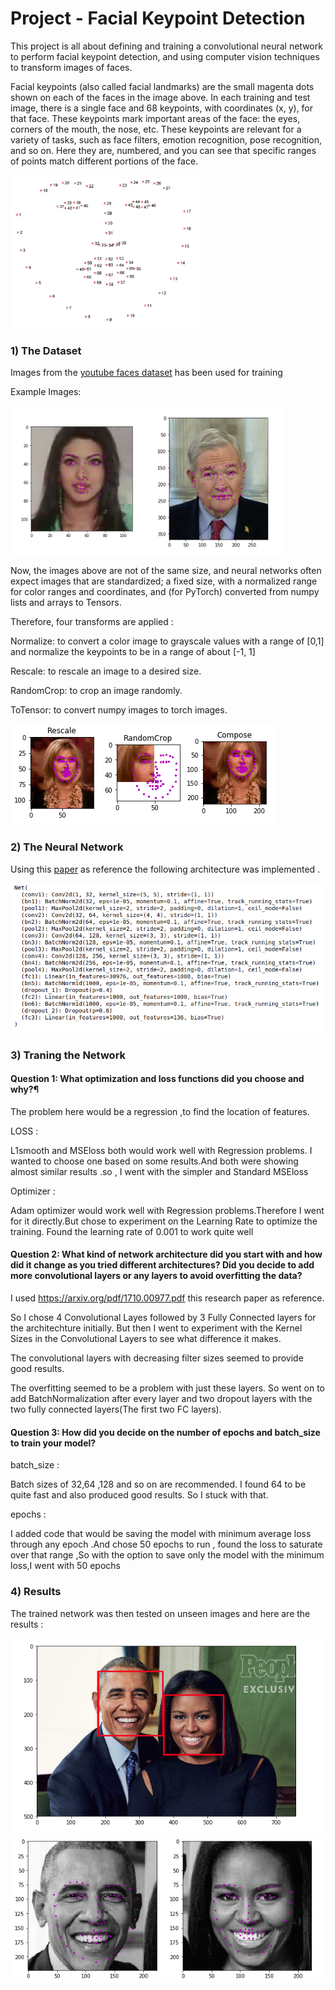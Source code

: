 # Project - Facial Keypoint Detection

This project is all about defining and training a convolutional neural network to perform facial keypoint detection,
and using computer vision techniques to transform images of faces.

Facial keypoints (also called facial landmarks) are the small magenta dots shown on each of the faces in the image above. In each training and test image, there is a single face and 68 keypoints, with coordinates (x, y), for that face. These keypoints mark important areas of the face: the eyes, corners of the mouth, the nose, etc. These keypoints are relevant for a variety of tasks, such as face filters, emotion recognition, pose recognition, and so on. Here they are, numbered, and you can see that specific ranges of points match different portions of the face.

<img src="images/image2.png" />

### 1) The Dataset

Images from the [youtube faces dataset](https://www.cs.tau.ac.il/~wolf/ytfaces/) has been used for training

Example Images:

<img src="images/image1.png" />

Now, the images above are not of the same size, and neural networks often expect images that are standardized; a fixed size, with a normalized range for color ranges and coordinates, and (for PyTorch) converted from numpy lists and arrays to Tensors.

Therefore, four transforms are applied :

Normalize: to convert a color image to grayscale values with a range of [0,1] and normalize the keypoints to be in a range of about [-1, 1]

Rescale: to rescale an image to a desired size.

RandomCrop: to crop an image randomly.

ToTensor: to convert numpy images to torch images.

<img src="images/image3.png"/>

### 2) The Neural Network

Using this [paper](https://arxiv.org/pdf/1710.00977.pdf) as reference the following architecture was implemented .

<img src="images/image4.png"/>


### 3) Traning the Network

#### Question 1: What optimization and loss functions did you choose and why?¶
The problem here would be a regression ,to find the location of features.

LOSS :

L1smooth and MSEloss both would work well with Regression problems. I wanted to choose one based on some results.And both were showing almost similar results .so , I went with the simpler and Standard MSEloss

Optimizer :

Adam optimizer would work well with Regression problems.Therefore I went for it directly.But chose to experiment on the Learning Rate to optimize the training. Found the learning rate of 0.001 to work quite well

#### Question 2: What kind of network architecture did you start with and how did it change as you tried different architectures? Did you decide to add more convolutional layers or any layers to avoid overfitting the data?
I used https://arxiv.org/pdf/1710.00977.pdf this research paper as reference.

So I chose 4 Convolutional Layes followed by 3 Fully Connected layers for the architechture initially. But then I went to experiment with the Kernel Sizes in the Convolutional Layers to see what difference it makes.

The convolutional layers with decreasing filter sizes seemed to provide good results.

The overfitting seemed to be a problem with just these layers. So went on to add BatchNormalization after every layer and two dropout layers with the two fully connected layers(The first two FC layers).

#### Question 3: How did you decide on the number of epochs and batch_size to train your model?
batch_size :

Batch sizes of 32,64 ,128 and so on are recommended. I found 64 to be quite fast and also produced good results. So I stuck with that.

epochs :

I added code that would be saving the model with minimum average loss through any epoch .And chose 50 epochs to run , found the loss to saturate over that range ,So with the option to save only the model with the minimum loss,I went with 50 epochs

### 4) Results

The trained network was then tested on unseen images and here are the results :

<img src="images/image5.png" width="820" />

<img src="images/image6.png" width="820" />

